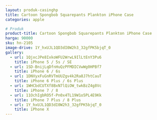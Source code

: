 ```yaml
---
layout: produk-casinghp
title: Cartoon Spongbob Squarepants Plankton iPhone Case
categories: apple

# Produk
product-title: Cartoon Spongbob Squarepants Plankton iPhone Case
harga: 90000
sku: hn-2105
image-drive: 1Y_hxUJL1QD3dI0W2h3_32gfPK5bjqT_0
gallery:
  - url: 1QjxcJPe8IxkoWFU2WrwL9IlLtEnY3Pu6
    title: iPhone 5 / 5s / SE
  - url: 1SD-BnijLqDfnHuQzPFMDICVwWg0HPBf7
    title: iPhone 6 / 6s
  - url: 1DNVyxFuGnRVTmUUZgv4k2Ra8J7htCauT
    title: iPhone 6 Plus / 6s Plus
  - url: 1WHCbdCUTXf8BxN7lQiOW_twkBzZ4g8Vc
    title: iPhone 7 / 8
  - url: 11OchIgbRO5f-Pn0x4TL19W1o5PL4E9Kk
    title: iPhone 7 Plus / 8 Plus
  - url: 1Y_hxUJL1QD3dI0W2h3_32gfPK5bjqT_0
    title: iPhone X
---
```

